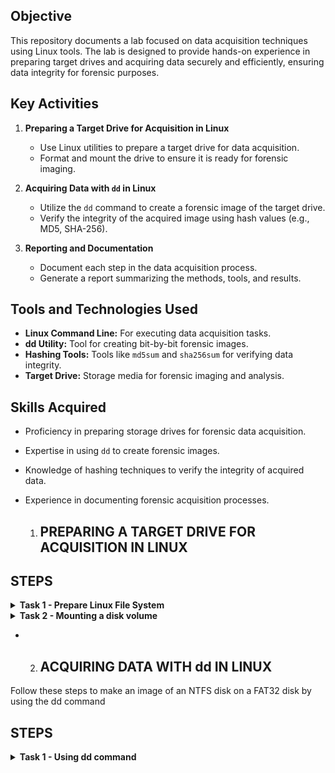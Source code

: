 

## Objective
This repository documents a lab focused on data acquisition techniques using Linux tools. The lab is designed to provide hands-on experience in preparing target drives and acquiring data securely and efficiently, ensuring data integrity for forensic purposes.


## Key Activities
1. **Preparing a Target Drive for Acquisition in Linux**
   - Use Linux utilities to prepare a target drive for data acquisition.
   - Format and mount the drive to ensure it is ready for forensic imaging.

2. **Acquiring Data with `dd` in Linux**
   - Utilize the `dd` command to create a forensic image of the target drive.
   - Verify the integrity of the acquired image using hash values (e.g., MD5, SHA-256).

3. **Reporting and Documentation**
   - Document each step in the data acquisition process.
   - Generate a report summarizing the methods, tools, and results.

## Tools and Technologies Used
- **Linux Command Line:** For executing data acquisition tasks.
- **dd Utility:** Tool for creating bit-by-bit forensic images.
- **Hashing Tools:** Tools like `md5sum` and `sha256sum` for verifying data integrity.
- **Target Drive:** Storage media for forensic imaging and analysis.

## Skills Acquired
- Proficiency in preparing storage drives for forensic data acquisition.
- Expertise in using `dd` to create forensic images.
- Knowledge of hashing techniques to verify the integrity of acquired data.
- Experience in documenting forensic acquisition processes.


    1. ## PREPARING A TARGET DRIVE FOR ACQUISITION IN LINUX ##

## STEPS ##
<details>
<summary><b>Task 1 - Prepare Linux File System</b></summary>

First, I prepared a Windows FAT32 file system by logging into Linux and Opening the terminal.

1. To use a graphical user interface application for preparing disk storage, type: gparted in the termainl and press Enter.
![image](https://github.com/user-attachments/assets/e79737c8-3aa3-4bb4-bf6b-ba27cae91408)


2. The /dev/sda - GParted window is open. Information about the partitioning details of selected device /dev/sda is displayed in the middle pane.
![image](https://github.com/user-attachments/assets/02779150-ca65-4d9a-a181-1a801d876ab1)

 
3. On the far right corner, access the drop-down list and change it to /dev/sdb.
 ![image](https://github.com/user-attachments/assets/c06a4d8c-8226-44d9-969b-5d61a709bcf5)


4. The selection switches to /dev/sdb, which I’ll be using to prepare a volume compatible with another system, such as FAT32.To proceed, right-click on /dev/sdb1 and choose Unmount from the context menu to ensure the partition is not in use before making any changes.
  ![image](https://github.com/user-attachments/assets/90157e19-5b04-442b-bba6-0dba3ad94d37)


5. Right-click on /dev/sdb1 and choose Delete to remove the existing partition. This step clears the partition, allowing you to create a new one with the desired file system.
   ![image](https://github.com/user-attachments/assets/cd053592-023a-40d8-ad1f-cf5f05c8da15)


6. Once the partition is deleted, the space will appear as unallocated. Right-click on the unallocated space and select New to create a new partition with your desired settings.
   ![image](https://github.com/user-attachments/assets/8c92110e-9151-4945-852f-bde9024f3289)


7. In the Create New Partition dialog box, locate the New size (MiB) field. Enter 4096 to set the size of the new partition to 4,096 MiB (approximately 4 GB). This step defines the partition size.
   On the File system spin box, select fat32. On the Label text box, type: Windows, Click Add
   ![image](https://github.com/user-attachments/assets/e6243076-624b-4226-810d-e38558a016f8)


8. The new partition, New Partition #1, is now added. To apply and save the changes made to the file system, click the green checkmark or tick icon at the top of the GParted window. This step finalizes the partitioning process
  ![image](https://github.com/user-attachments/assets/2d5314e5-f90c-4cdd-badd-ceef08f651bc)


9. Click Apply when asked if you want to apply pending operations.
   ![image](https://github.com/user-attachments/assets/30978309-bb80-48ec-becf-7d4614ccc5b2)


10. Please wait while changes are being committed. Click Close when notified that the operations were successfully completed.
     ![image](https://github.com/user-attachments/assets/2010d844-504c-4a09-a780-3f8a44dcdf56)


11. The new primary partition in /dev/sdb1 is now added. Close the /dev/sdb - GParted window.
    ![image](https://github.com/user-attachments/assets/b08c0036-81e3-440c-a209-91dbafcae38a)


</details>


<details>

<summary><b>Task 2 - Mounting a disk volume</b></summary>

To mount the partition that was created earlier, perform the following steps;

## STEPS ##

1. To identify the name of your device file, open a terminal and run the following command: fdisk -l
   This will list all the available disks and partitions on your system, helping you locate the device file name (e.g., /dev/sdb) for the newly created partition.
 ![image](https://github.com/user-attachments/assets/76ad9fa8-34f1-4294-9fa5-7c16e60af9fe)
  

2. In the output of the fdisk -l command, look for the section labeled /dev/sdb.
Pay attention to the details displayed for this partition, such as Start, End, Blocks, Id, and System. These fields provide important information about the partition's size, type, and layout, which can help verify its configuration.
   ![image](https://github.com/user-attachments/assets/3b681550-cdd5-4443-ae80-bb661cd2a09e)


3. To create a directory where you will mount the device, type: mkdir /mnt/sdb1 AND press Enter
   ![image](https://github.com/user-attachments/assets/527605df-d3d0-4d69-b3e2-d9ce8845ae59)


4. After creating the mnt directory, the next step is to edit the /etc/fstab file to configure the partition to mount automatically at boot. At the prompt, type: leafpad
   This will open the fstab file in the Leafpad text editor, where you can add the necessary entry for your partition. Make sure to save your changes before closing the editor. 
   ![image](https://github.com/user-attachments/assets/15069723-bd35-476c-bbed-7ad2287c84e7)


5. When the Leafpad application opens, click on File in the top menu, then select Open. This will allow you to browse and open the /etc/fstab file if it hasn't opened automatically.
   ![image](https://github.com/user-attachments/assets/a3dfe641-0571-4d24-b6db-22be5ae54ffa)

  

6. In the Open dialog box, follow these steps:
   Click File System in the left pane to access the root directory.
   In the right pane, double-click on the etc folder to open it.
   Once inside the etc folder, scroll down to find the file named fstab.
   Select fstab and click Open to edit the file.

## NB: Please be aware that the fstab file is not located in the folder fstab.d and instead found at the bottom of the etc folder ##
![image](https://github.com/user-attachments/assets/53e8761c-600f-4362-b10b-7edce0e297ba)

7. When fstab file opens, go to the end of the file and type the following entries: /dev/sdb1  /mnt/sdb1  vfat  defaults  0  0. Press the TAB key to provide a space between the entries.
   This entry sets up the new partition /dev/sdb1 to be mounted at /mnt/sdb1 using the vfat file system. The options "defaults 0 0" specify the standard mount options and exclude the partition from the backup routine and file system check. Make sure to save your changes before closing the editor
![image](https://github.com/user-attachments/assets/0b553752-57da-4c14-91ef-ea4f998294b0)

8. Click File and select Save. Close Leafpad text editor window.


9. Back on the terminal window, to clear the screen, type: clear. Press Enter. On the next prompt, type: gparted
Press Enter.
![image](https://github.com/user-attachments/assets/40d9c3a9-e291-44d9-9fd8-69686e3d3737)



10. When GParted opens, look for the drop-down list in the top-right corner of the window.
Change the selection to /dev/sdb to view and manage the partitions on that specific disk.
![image](https://github.com/user-attachments/assets/ee707058-1562-46ab-9d54-d33414acaf28)


11. In the middle details pane, you'll see that the /dev/sdb1 partition is assigned the mount point /mnt/sdb1. This indicates that the drive is ready to be mounted and used, such as for receiving an image of a suspect drive.
    To mount it now:

Right-click on /dev/sdb1.
Select Mount on > /mnt/sdb1/ from the context menu.
This step ensures the partition is accessible and ready for use.
![image](https://github.com/user-attachments/assets/1d2a1839-7129-43c7-89e5-959fc025d660)


12. Please wait for the partition to finish mounting.

After a few seconds, you’ll notice a key icon appears next to FAT32, indicating that the partition is successfully mounted and is now in use.
Once confirmed, close the GParted window to return to the Terminal.
![image](https://github.com/user-attachments/assets/911662d9-c3da-4afa-baa5-67990b2ddb53)
  
</details>


- 2. ## ACQUIRING DATA WITH dd IN LINUX ##

Follow these steps to make an image of an NTFS disk on a FAT32 disk by using the dd command

## STEPS ##

<details>

<summary><b>Task 1 - Using dd command</b></summary>

1. At the shell prompt in your terminal, list all drives connected to the computer type: fdisk -l. Press Enter.
 ![image](https://github.com/user-attachments/assets/105273d8-d9a5-49a1-8948-e140df3a7f88)


2. To change your default directory to the target drive, type: cd /mnt/sdb1
![image](https://github.com/user-attachments/assets/2e6a854c-c314-40e2-9156-1153bd734eb8)


3. List the contents of the target drive’s root level by typing: ls -al
   This command will display a detailed list of all files and directories, including hidden ones, in the root level of the /mnt/sdb1 directory.
   ![image](https://github.com/user-attachments/assets/368c6e59-6e9f-49c6-9d4b-b009c288ed5f)



4. To create a directory on the target drive for saving the image of the suspect drive, type; mkdir case01
  This will create a folder named case01 within the mount point /mnt/sdb1, which will be used to store the forensic images
  ![image](https://github.com/user-attachments/assets/e63fd13c-5055-4364-aa59-c0191a16545f)


5. To change to the newly created target directory, type: cd case01
   This command changes the current working directory to case01 within the target mount point. You’re now ready to save or manage files in this directory.
 ![image](https://github.com/user-attachments/assets/6a781e99-fc8f-4ff2-a2a7-c6d8e33179a2)



6. To create a raw format image of the suspect drive and split it into smaller segments compatible with FAT32, you can use the following command:
   dd if=/dev/sdb1 conv=sync,noerror bs=64K | gzip -c | split -b 2000m - /system_drive_backup.img.gz
![image](https://github.com/user-attachments/assets/1d1dd9c3-5fc2-4d6f-beeb-8e9e01a12424)


7. After a few minutes, you will get the results of the created file image, similar to the following screenshot
   ![image](https://github.com/user-attachments/assets/f9c01468-8c39-458d-8e94-0184ade5cf9f)

Close Terminal window.



8. To view the raw image that have been created from the dd and split commands, double-click Computer icon on desktop
   ![image](https://github.com/user-attachments/assets/9e4c0435-a0ca-48e7-85eb-4e4de859a540)



9. In the open window, navigate to File System on the left pane to locate the root directory.

Find the system_drive_backup.img.gzaa image file. This is the first segment of the suspect drive's backup.
Right-click on the file and select Cut to move it to another location. This prepares the file for relocation to your desired directory or storage device.

![image](https://github.com/user-attachments/assets/7ab10e48-a7ca-4597-929d-bdbbabad06c1)


10. Paste the image file to /mnt/sdb1/case01 folder.
Close File System window.
![image](https://github.com/user-attachments/assets/f3a46513-49e4-4664-a385-de863bf4ba58)



11. To finalize the acquisition process:

Reopen GParted to manage the target drive.
Locate /dev/sdb1 in the partition list.
Right-click on /dev/sdb1 and select Unmount to safely dismount the partition. This ensures no data corruption or loss.
Once the partition is successfully dismounted, close the GParted window to complete the process.

![image](https://github.com/user-attachments/assets/b15273e4-ad5d-4009-9bb1-a1c910f40546)














</details>































  
</details>






































